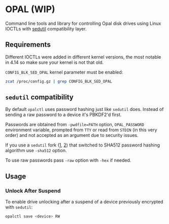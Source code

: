 # OPAL (WIP)

Command line tools and library for controlling Opal disk drives using Linux IOCTLs with [sedutil](https://github.com/Drive-Trust-Alliance/sedutil) compatibility layer.

## Requirements

Different IOCTLs were added in different kernel versions, the most notable in 4.14 so make sure your kernel is not that old.

`CONFIG_BLK_SED_OPAL` kernel parameter must be enabled:

```bash
zcat /proc/config.gz | grep CONFIG_BLK_SED_OPAL
```

## `sedutil` compatibility

By default `opalctl` uses password hashing just like `sedutil` does. Instead of sending a raw password to a device it's PBKDF2'd first.

Passwords are obtained from `-pwdfile=PATH` option, `OPAL_PASSWORD` environment variable, prompted from `TTY` or read from `STDIN` (in this very order) and not accepted as an argument due to security issues.

If you use a `sedutil` fork ([1](https://github.com/ChubbyAnt/sedutil), [2](https://github.com/ladar/sedutil)) that switched to SHA512 password hashing algorithm use `-sha512` option.

To use raw passwords pass `-raw` option with `-hex` if needed.

## Usage

### Unlock After Suspend

To enable drive unlocking after a suspend of a device previously encrypted with `sedutil`:

```bash
opalctl save <device> RW
``` 
